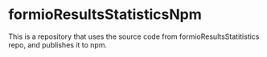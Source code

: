# formioResultsStatisticsNpm
This is a repository that uses the source code from formioResultsStatitistics repo, and publishes it to npm. 